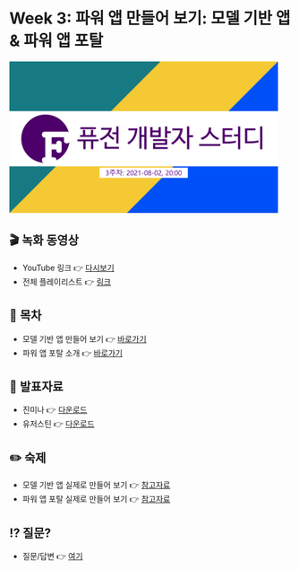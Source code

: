 # Week 3: 파워 앱 만들어 보기: 모델 기반 앱 & 파워 앱 포탈 #

<div>
  <img src="./hero.png" width="480" height="270" title="히어로 이미지" />
</div>

## 🎬 녹화 동영상 ##

* YouTube 링크 👉 [다시보기](https://youtu.be/1J_VXezCh6s)
* 전체 플레이리스트 👉 [링크](https://www.youtube.com/playlist?list=PL5_dhZuHiVhJNUJA00WVwrVfKPgi35CqI)


## 📌 목차 ##

* 모델 기반 앱 만들어 보기 👉 [바로가기](https://docs.microsoft.com/ko-kr/learn/modules/how-build-model-driven-app/?WT.mc_id=power-33676-juyoo)
* 파워 앱 포탈 소개 👉 [바로가기](https://docs.microsoft.com/ko-kr/learn/modules/introduction-power-apps-portals/?WT.mc_id=power-33676-juyoo)


## 📝 발표자료 ##

* 진미나 👉 [다운로드](./minajin.pdf)
* 유저스틴 👉 [다운로드](./justinyoo.pdf)


## ✏️ 숙제 ##

* 모델 기반 앱 실제로 만들어 보기 👉 [참고자료](https://youtu.be/1J_VXezCh6s)
* 파워 앱 포탈 실제로 만들어 보기 👉 [참고자료](https://youtu.be/1J_VXezCh6s)


## ⁉️ 질문? ##

* 질문/답변 👉 [여기](https://aka.ms/fdk/pl900/qna)

